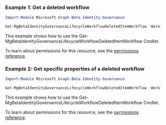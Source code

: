 ### Example 1: Get a deleted workflow

```powershellImport-Module Microsoft.Graph.Beta.Identity.Governance

Get-MgBetaIdentityGovernanceLifecycleWorkflowDeletedItemWorkflow -WorkflowId $workflowId
```
This example shows how to use the Get-MgBetaIdentityGovernanceLifecycleWorkflowDeletedItemWorkflow Cmdlet.
To learn about permissions for this resource, see the [permissions reference](/graph/permissions-reference).

### Example 2: Get specific properties of a deleted workflow

```powershellImport-Module Microsoft.Graph.Beta.Identity.Governance

Get-MgBetaIdentityGovernanceLifecycleWorkflowDeletedItemWorkflow -WorkflowId $workflowId -Property "id,category,displayName,description,version,executionConditions"
```
This example shows how to use the Get-MgBetaIdentityGovernanceLifecycleWorkflowDeletedItemWorkflow Cmdlet.
To learn about permissions for this resource, see the [permissions reference](/graph/permissions-reference).

